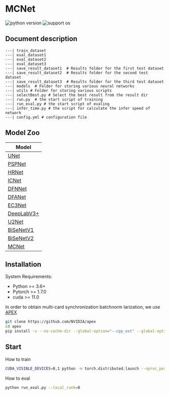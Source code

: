 # MCNet

![python version](https://img.shields.io/badge/python-3.7+-orange.svg)
![support os](https://img.shields.io/badge/os-linux-yellow.svg)

## Document description

```
---| train_dataset
---| eval_dataset1
---| eval_dataset2
---| eval_dataset3
---| save_result_dataset1  # Results folder for the first test dataset
---| save_result_dataset2  # Results folder for the second test dataset
---| save_result_dataset3  # Results folder for the third test dataset
---| models  # Folder for storing various neural networks
---| utils # Folder for storing various scripts
---| selectBest.py # Select the best result from the result dir
---| run.py  # the start script of training
---| run_eval.py # the start script of evaling
---| infer_time.py # the script for calculate the infer speed of network
---| config.yml # configuration file
```

## Model Zoo

|Model|
|---|
|[UNet](./models/unet.py)|
|[PSPNet](./models/pspnet.py)|
|[HRNet](./models/hrnet.py)|
|[ICNet](./models/icnet.py)|
|[DFNNet](./models/dfnnet.py)|
|[DFANet](./models/dfanet.py)|
|[EC3Net](./models/ec3net.py)|
|[DeepLabV3+](./models/deeplab.py)|
|[U2Net](./models/u2net.py)|
|[BiSeNetV1](./models/bisenetv1.py)|
|[BiSeNetV2](./models/bisenetv2.py)|
|[MCNet](./models/mcnet.py)|


## Installation

System Requirements:
* Python >= 3.6+
* Pytorch >= 1.7.0
* cuda >= 11.0

In order to obtain multi-card synchronization batchnorm larization, we use [APEX](https://github.com/NVIDIA/apex)


``` sh
git clone https://github.com/NVIDIA/apex
cd apex
pip install -v --no-cache-dir --global-option="--cpp_ext" --global-option="--cuda_ext" ./
```

## Start

How to train

```sh
CUDA_VISIBLE_DEVICES=0,1 python -m torch.distributed.launch --nproc_per_node=2 run.py
```

How to eval
```sh
python run_eval.py --local_rank=0 
```

